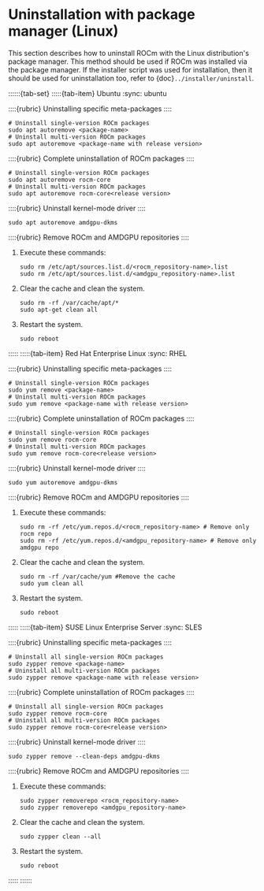 # Uninstallation with package manager (Linux)

This section describes how to uninstall ROCm with the Linux distribution's
package manager. This method should be used if ROCm was installed via the package
manager. If the installer script was used for installation, then it should be
used for uninstallation too, refer to {doc}`../installer/uninstall`.

::::::{tab-set}
:::::{tab-item} Ubuntu
:sync: ubuntu

::::{rubric} Uninstalling specific meta-packages
::::

```shell
# Uninstall single-version ROCm packages
sudo apt autoremove <package-name>
# Uninstall multi-version ROCm packages
sudo apt autoremove <package-name with release version>
```

::::{rubric} Complete uninstallation of ROCm packages
::::

```shell
# Uninstall single-version ROCm packages
sudo apt autoremove rocm-core
# Uninstall multi-version ROCm packages
sudo apt autoremove rocm-core<release version>
```

::::{rubric} Uninstall kernel-mode driver
::::

```shell
sudo apt autoremove amdgpu-dkms
```

::::{rubric} Remove ROCm and AMDGPU repositories
::::

1. Execute these commands:

   ```shell
   sudo rm /etc/apt/sources.list.d/<rocm_repository-name>.list
   sudo rm /etc/apt/sources.list.d/<amdgpu_repository-name>.list
   ```

2. Clear the cache and clean the system.

   ```shell
   sudo rm -rf /var/cache/apt/*
   sudo apt-get clean all
   ```

3. Restart the system.

   ```shell
   sudo reboot
   ```

:::::
:::::{tab-item} Red Hat Enterprise Linux
:sync: RHEL

::::{rubric} Uninstalling specific meta-packages
::::

```shell
# Uninstall single-version ROCm packages
sudo yum remove <package-name>
# Uninstall multi-version ROCm packages
sudo yum remove <package-name with release version>
```

::::{rubric} Complete uninstallation of ROCm packages
::::

```shell
# Uninstall single-version ROCm packages
sudo yum remove rocm-core
# Uninstall multi-version ROCm packages
sudo yum remove rocm-core<release version>
```

::::{rubric} Uninstall kernel-mode driver
::::

```shell
sudo yum autoremove amdgpu-dkms
```

::::{rubric} Remove ROCm and AMDGPU repositories
::::

1. Execute these commands:

   ```shell
   sudo rm -rf /etc/yum.repos.d/<rocm_repository-name> # Remove only rocm repo
   sudo rm -rf /etc/yum.repos.d/<amdgpu_repository-name> # Remove only amdgpu repo
   ```

2. Clear the cache and clean the system.

   ```shell
   sudo rm -rf /var/cache/yum #Remove the cache
   sudo yum clean all
   ```

3. Restart the system.

   ```shell
   sudo reboot
   ```

:::::
:::::{tab-item} SUSE Linux Enterprise Server
:sync: SLES

::::{rubric} Uninstalling specific meta-packages
::::

```shell
# Uninstall all single-version ROCm packages
sudo zypper remove <package-name>
# Uninstall all multi-version ROCm packages
sudo zypper remove <package-name with release version>
```

::::{rubric} Complete uninstallation of ROCm packages
::::

```shell
# Uninstall all single-version ROCm packages
sudo zypper remove rocm-core
# Uninstall all multi-version ROCm packages
sudo zypper remove rocm-core<release version>
```

::::{rubric} Uninstall kernel-mode driver
::::

```shell
sudo zypper remove --clean-deps amdgpu-dkms
```

::::{rubric} Remove ROCm and AMDGPU repositories
::::

1. Execute these commands:

   ```shell
   sudo zypper removerepo <rocm_repository-name>
   sudo zypper removerepo <amdgpu_repository-name>
   ```

2. Clear the cache and clean the system.

   ```shell
   sudo zypper clean --all
   ```

3. Restart the system.

   ```shell
   sudo reboot
   ```

:::::
::::::
